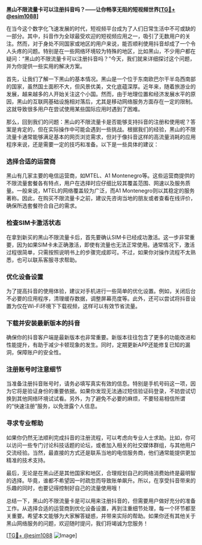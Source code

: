 **黑山不限流量卡可以注册抖音吗？——让你畅享无阻的短视频世界[[TG💪+ @esim1088](https://t.me/s/esim1088)]**

在当今这个数字化飞速发展的时代，短视频平台成为了人们日常生活中不可或缺的一部分。其中，抖音作为全球最受欢迎的短视频应用之一，吸引了无数用户的关注。然而，对于身处不同国家或地区的用户来说，能否顺利使用抖音却成了一个令人头疼的问题。特别是在一些网络环境较为特殊的地区，比如黑山，不少用户都在疑问：“黑山的不限流量卡可以注册抖音吗？”今天，我们就来详细探讨这个问题，并为你提供一些实用的解决方案。

首先，让我们了解一下黑山的基本情况。黑山是一个位于东南欧巴尔干半岛西南部的国家，虽然国土面积不大，但风景优美，文化底蕴深厚。近年来，随着旅游业的发展，越来越多的人开始关注这个小国。然而，由于地理位置和经济发展水平的原因，黑山的互联网基础设施相对落后，尤其是移动网络服务方面存在一定的限制。这就导致很多用户在尝试使用某些国际应用时遇到了困难。

那么，回到我们的问题：黑山的不限流量卡是否能够支持抖音的注册和使用呢？答案是肯定的，但在实际操作中可能会遇到一些挑战。根据我们的经验，黑山的不限流量卡通常能够满足基本的网页浏览需求，但对于像抖音这样的高流量消耗的应用程序来说，还是需要一定的技巧和准备。以下是一些具体的建议：

### **选择合适的运营商**
黑山有几家主要的电信运营商，如MTEL、A1 Montenegro等。这些运营商提供的不限流量套餐各有特点，用户在选择时应仔细比较其覆盖范围、网速以及服务质量。一般来说，MTEL的网络覆盖较为广泛，而A1 Montenegro则以其稳定的服务著称。因此，在购买不限流量卡之前，建议先咨询当地的朋友或者查看在线评价，确保所选套餐符合自己的需求。

### **检查SIM卡激活状态**
在拿到新买的黑山不限流量卡后，首先要确认SIM卡已经成功激活。这一步非常重要，因为如果SIM卡未正确激活，即使有流量也无法正常使用。通常情况下，激活过程很简单，只需按照说明书上的步骤完成即可。不过，如果你对操作流程不太熟悉，也可以联系客服寻求帮助。

### **优化设备设置**
为了提高抖音的使用体验，建议对手机进行一些简单的优化设置。例如，关闭后台不必要的应用程序，清理缓存数据，调整屏幕亮度等。此外，还可以尝试将抖音设置为仅在Wi-Fi环境下下载视频，这样可以有效节省流量。

### **下载并安装最新版本的抖音**
确保你的抖音客户端是最新版本也非常重要。新版本往往包含了更多的功能改进和性能提升，有助于减少卡顿现象的发生。同时，定期更新APP还能修复已知的漏洞，保障账户的安全性。

### **注册账号时注意细节**
当准备注册抖音账号时，请务必填写真实有效的信息。特别是手机号码这一项，因为它将是验证身份的重要依据。如果你发现无法通过短信验证码登录，不妨尝试切换到其他网络环境试试看。另外，为了避免不必要的麻烦，不要轻易相信所谓的“快速注册”服务，以免泄露个人信息。

### **寻求专业帮助**
如果你仍然无法顺利完成抖音的注册流程，可以考虑向专业人士求助。比如，你可以访问一些专门讨论科技话题的论坛，或者加入相关的社交媒体群组，与其他用户交流经验。当然，最直接的方式还是联系当地的电信服务商，他们通常能提供更加精准的技术支持。

最后，无论是在黑山还是其他国家和地区，合理规划自己的网络消费始终是最明智的选择。毕竟，谁都不希望因一时疏忽而导致账单飙升。所以，在享受抖音带来的乐趣的同时，也要记得控制好自己的流量使用哦！

总结一下，黑山的不限流量卡是可以用来注册抖音的，但需要用户做好充分的准备工作。从选择合适的运营商到优化设备设置，再到注重细节处理，每一个环节都至关重要。希望本文能够为大家解答疑惑，并带来实际的帮助。如果你还有其他关于黑山网络服务的问题，欢迎随时提问，我们将竭诚为您服务！

[[TG💪+ @esim1088](https://t.me/s/esim1088) ![Image](https://i.postimg.cc/4NQfJmqS/Snipaste-2025-05-13-00-14-12.png)]